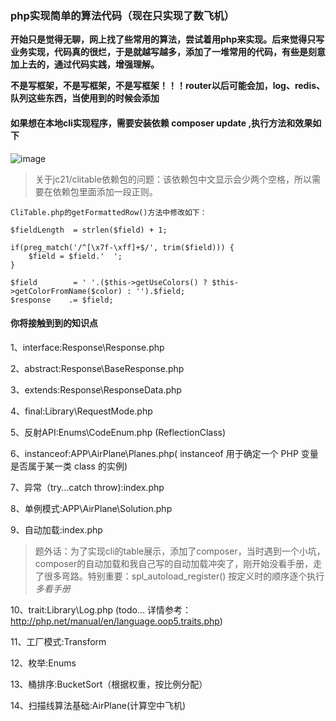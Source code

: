 ### php实现简单的算法代码（现在只实现了数飞机）
**开始只是觉得无聊，网上找了些常用的算法，尝试着用php来实现。后来觉得只写业务实现，代码真的很烂，于是就越写越多，添加了一堆常用的代码，有些是刻意加上去的，通过代码实践，增强理解。**

**不是写框架，不是写框架，不是写框架！！！router以后可能会加，log、redis、队列这些东西，当使用到的时候会添加**

#### 如果想在本地cli实现程序，需要安装依赖  composer update ,执行方法和效果如下
![image](https://github.com/yaobin24/AlgorithmDemo/blob/master/screenshot/cli.png)
> 关于jc21/clitable依赖包的问题：该依赖包中文显示会少两个空格，所以需要在依赖包里面添加一段正则。
```
CliTable.php的getFormattedRow()方法中修改如下：

$fieldLength  = strlen($field) + 1;

if(preg_match('/^[\x7f-\xff]+$/', trim($field))) {
    $field = $field.'  ';
}

$field        = ' '.($this->getUseColors() ? $this->getColorFromName($color) : '').$field;
$response    .= $field;

```

#### 你将接触到到的知识点
1、interface:Response\Response.php

2、abstract:Response\BaseResponse.php

3、extends:Response\ResponseData.php

4、final:Library\RequestMode.php

5、反射API:Enums\CodeEnum.php (ReflectionClass)

6、instanceof:APP\AirPlane\Planes.php( instanceof 用于确定一个 PHP 变量是否属于某一类 class 的实例)

7、异常（try...catch throw):index.php 

8、单例模式:APP\AirPlane\Solution.php

9、自动加载:index.php
>题外话：为了实现cli的table展示，添加了composer，当时遇到一个小坑，composer的自动加载和我自己写的自动加载冲突了，刚开始没看手册，走了很多弯路。特别重要：spl_autoload_register() 按定义时的顺序逐个执行 
*多看手册*

10、trait:Library\Log.php (todo... 详情参考：http://php.net/manual/en/language.oop5.traits.php)

11、工厂模式:Transform

12、枚举:Enums

13、桶排序:BucketSort（根据权重，按比例分配）

14、扫描线算法基础:AirPlane(计算空中飞机)
